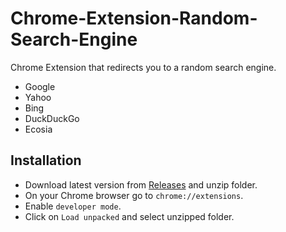 # Chrome-Extension-Random-Search-Engine
Chrome Extension that redirects you to a random search engine.
- Google
- Yahoo
- Bing
- DuckDuckGo
- Ecosia


## Installation
- Download latest version from [Releases](https://github.com/perryliuofficial/Chrome-Extension-Random-Search-Engine/releases) and unzip folder.
- On your Chrome browser go to ```chrome://extensions```.
- Enable ```developer mode```.
- Click on ```Load unpacked``` and select unzipped folder.
